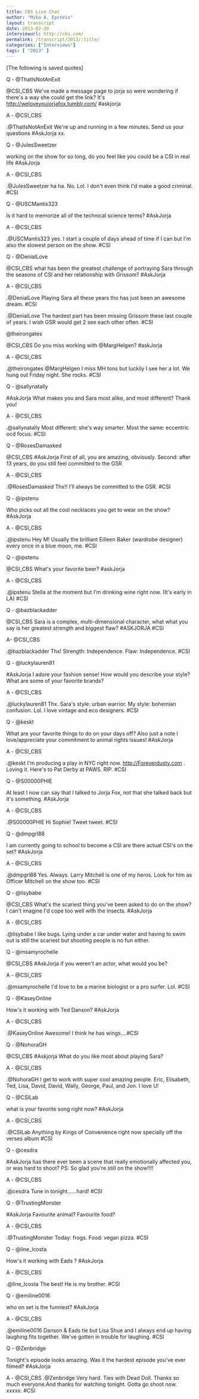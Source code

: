 ```yaml
---
title: CBS Live Chat
author: "Mika A. Epstein"
layout: transcript
date: 2013-02-20
interviewurl: http://cbs.com/
permalink: /transcript/2013/:title/
categories: ["Interviews"]
tags: [ "2013" ]
---
```


[The following is saved quotes]

Q - @ThatIsNotAnExit

@CSI_CBS We've made a message page to jorja so were wondering if there's a way she could get the link? It's http://weloveyoujorjafox.tumblr.com/ #askjorja

A - @CSI_CBS

.@ThatIsNotAnExit We're up and running in a few minutes. Send us your questions #AskJorja xx.

Q - @JulesSweetzer

working on the show for so long, do you feel like you could be a CSI in real life #AskJorja

A - @CSI_CBS

.@JulesSweetzer ha ha. No. Lol. I don't even think I'd make a good criminal. #CSI

Q - @USCMantis323

Is it hard to memorize all of the technical science terms? #AskJorja

A - @CSI_CBS

.@USCMantis323 yes. I start a couple of days ahead of time if I can but I'm also the slowest person on the show. #CSI

Q - @DenialLove

@CSI_CBS what has been the greatest challenge of portraying Sara through the seasons of CSI and her relationship with Grissom? #AskJorja

A - @CSI_CBS

.@DenialLove Playing Sara all these years tho has just been an awesome dream. #CSI

.@DenialLove The hardest part has been missing Grissom these last couple of years. I wish GSR would get 2 see each other often. #CSI

@theirongates

@CSI_CBS Do you miss working with @MargHelgen? #askJorja

A - @CSI_CBS

.@theirongates @MargHelgen I miss MH tons but luckily I see her a lot. We hung out Friday night. She rocks. #CSI

Q - @sallynatally

\#AskJorja What makes you and Sara most alike, and most different? Thank you!

A - @CSI_CBS

.@sallynatally Most different: she's way smarter. Most the same: eccentric ocd focus. #CSI

Q - @RosesDamasked

@CSI_CBS #AskJorja First of all, you are amazing, obviously. Second: after 13 years, do you still feel committed to the GSR

A - @CSI_CBS

.@RosesDamasked Thx!! I'll always be committed to the GSR. #CSI

Q - @ipstenu

Who picks out all the cool necklaces you get to wear on the show? #AskJorja

A - @CSI_CBS

.@ipstenu Hey M! Usually the brilliant Eilleen Baker (wardrobe designer) every once in a blue moon, me. #CSI

Q - @ipstenu

@CSI_CBS What's your favorite beer? #askJorja

A - @CSI_CBS

.@ipstenu Stella at the moment but I'm drinking wine right now. (It's early in LA) #CSI

Q - @bazblackadder

@CSI_CBS Sara is a complex, multi-dimensional character, what what you say is her greatest strength and biggest flaw? #ASKJORJA #CSI

A- @CSI_CBS

.@bazblackadder Thx! Strength: Independence. Flaw: Independence. #CSI

Q - @luckylauren81

\#AskJorja I adore your fashion sense! How would you describe your style? What are some of your favorite brands?

A - @CSI_CBS

.@luckylauren81 Thx. Sara's style: urban warrior. My style: bohemian confusion. Lol. I love vintage and eco designers. #CSI

Q - @keskt

What are your favorite things to do on your days off? Also just a note I love/appreciate your commitment to animal rights issues! #AskJorja

A - @CSI_CBS

.@keskt I'm producing a play in NYC right now. http://Foreverdusty.com . Loving it. Here's to Pat Derby at PAWS. RIP. #CSI

Q - @S00000PHIE

At least I now can say that I talked to Jorja Fox, not that she talked back but it's something. #AskJorja

A - @CSI_CBS

.@S00000PHIE Hi Sophie! Tweet tweet. #CSI

Q - @dmpgrl88

I am currently going to school to become a CSI are there actual CSI's on the set? #AskJorja

A - @CSI_CBS

.@dmpgrl88 Yes. Always. Larry Mitchell is one of my heros. Look for him as Officer Mitchell on the show too. #CSI

Q - @lisybabe

@CSI_CBS What's the scariest thing you've been asked to do on the show? I can't imagine I'd cope too well with the insects. #AskJorja

A - @CSI_CBS

.@lisybabe I like bugs. Lying under a car under water and having to swim out is still the scariest but shooting people is no fun either.

Q - @msamyrochelle

@CSI_CBS #AskJorja if you weren't an actor, what would you be?

A - @CSI_CBS

.@msamyrochelle I'd love to be a marine biologist or a pro surfer. Lol. #CSI

Q - @KaseyOnline

How's it working with Ted Danson? #AskJorja

A - @CSI_CBS

.@KaseyOnline Awesome! I think he has wings....#CSI

Q - @NohoraGH

@CSI_CBS #Askjorja What do you like most about playing Sara?

A - @CSI_CBS

.@NohoraGH I get to work with super cool amazing people. Eric, Elisabeth, Ted, Lisa, David, David, Wally, George, Paul, and Jon. I love U!

Q - @CSILab

what is your favorite song right now? #AskJorja

A - @CSI_CBS

.@CSILab Anything by Kings of Convenience right now specially off the verses album #CSI

Q - @cesdra

\#AskJorja has there ever been a scene that really emotionally affected you, or was hard to shoot? PS: So glad you're still on the show!!!!

A - @CSI_CBS

.@cesdra Tune in tonight......hard! #CSI

Q - @TrustingMonster

\#AskJorja Favourite animal? Favourite food?

A - @CSI_CBS

.@TrustingMonster Today: frogs. Food: vegan pizza. #CSI

Q - @line_lcosta

How's it working with Eads ? #AskJorja

A - @CSI_CBS

.@line_lcosta The best! He is my brother. #CSI

Q - @emiline0016

who on set is the funniest? #AskJorja

A - @CSI_CBS

.@emiline0016 Danson & Eads tie but Lisa Shue and I always end up having laughing fits together. We've gotten in trouble for laughing. #CSI

Q - @Zenbridge

Tonight's episode looks amazing. Was it the hardest episode you've ever filmed? #AskJorja

A - @CSI_CBS
.@Zenbridge Very hard. Ties with Dead Doll. Thanks so much everyone.And thanks for watching tonight. Gotta go shoot now. xxxxx. #CSI
